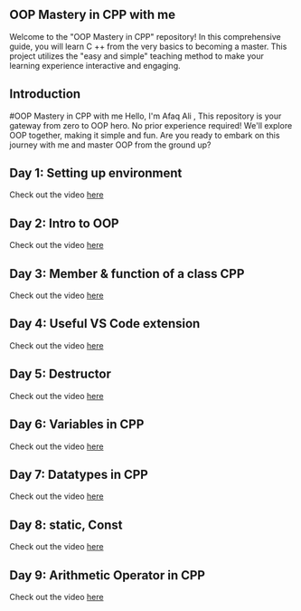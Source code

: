 ## OOP Mastery in CPP with me

Welcome to the "OOP Mastery in CPP" repository! In this comprehensive guide, you will learn C ++ from the very basics to becoming a master. This project utilizes the "easy and simple" teaching method to make your learning experience interactive and engaging.



## Introduction

#OOP Mastery in CPP with me
Hello, I'm Afaq Ali , This repository is your gateway from zero to OOP hero. No prior experience required! We'll explore OOP together, making it simple and fun. Are you ready to embark on this journey with me and master OOP from the ground up?


## Day 1: Setting up environment

Check out the video [here]()


## Day 2: Intro to OOP 

Check out the video [here]()


## Day 3: Member & function of a class CPP 

Check out the video [here]()


## Day 4: Useful VS Code extension

Check out the video [here]()


## Day 5: Destructor

Check out the video [here]()


## Day 6: Variables in CPP

Check out the video [here]()


## Day 7: Datatypes in CPP

Check out the video [here]()


## Day 8: static, Const

Check out the video [here]()


## Day 9: Arithmetic Operator in CPP

Check out the video [here]()
 
